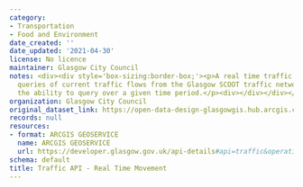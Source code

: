 ```yaml
---
category:
- Transportation
- Food and Environment
date_created: ''
date_updated: '2021-04-30'
license: No licence
maintainer: Glasgow City Council
notes: <div><div style='box-sizing:border-box;'><p>A real time traffic API allowing
  queries of current traffic flows from the Glasgow SCOOT traffic network and also
  the ability to query over a given time period.</p><div></div></div></div>
organization: Glasgow City Council
original_dataset_link: https://open-data-design-glasgowgis.hub.arcgis.com/documents/GlasgowGIS::traffic-api-real-time-movement
records: null
resources:
- format: ARCGIS GEOSERVICE
  name: ARCGIS GEOSERVICE
  url: https://developer.glasgow.gov.uk/api-details#api=traffic&operation=movement
schema: default
title: Traffic API - Real Time Movement
---
```

